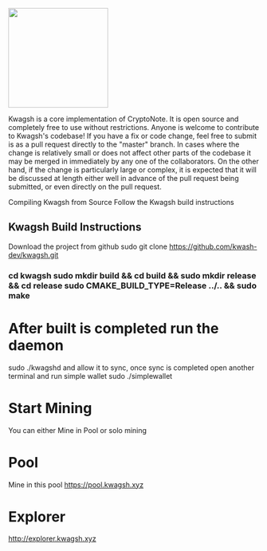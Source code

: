
[<img width="200" src="https://avatars0.githubusercontent.com/u/37370757?s=400&v=4"/>](http://kwagsh.xyz)


Kwagsh is a core implementation of CryptoNote. It is open source and completely free to use without restrictions. Anyone is welcome to contribute to Kwagsh's codebase! If you have a fix or code change, feel free to submit is as a pull request directly to the "master" branch. In cases where the change is relatively small or does not affect other parts of the codebase it may be merged in immediately by any one of the collaborators. On the other hand, if the change is particularly large or complex, it is expected that it will be discussed at length either well in advance of the pull request being submitted, or even directly on the pull request.

Compiling Kwagsh from Source
Follow the Kwagsh build instructions

## Kwagsh Build Instructions
Download the project from github sudo git clone https://github.com/kwash-dev/kwagsh.git 

### cd kwagsh sudo mkdir build && cd build && sudo mkdir release && cd release sudo CMAKE_BUILD_TYPE=Release ../.. && sudo make

# After built is completed run the daemon
sudo ./kwagshd and allow it to sync, once sync is completed open another terminal and run simple wallet sudo ./simplewallet

# Start Mining
You can either Mine in Pool or solo mining


# Pool
Mine in this pool https://pool.kwagsh.xyz

# Explorer
http://explorer.kwagsh.xyz
